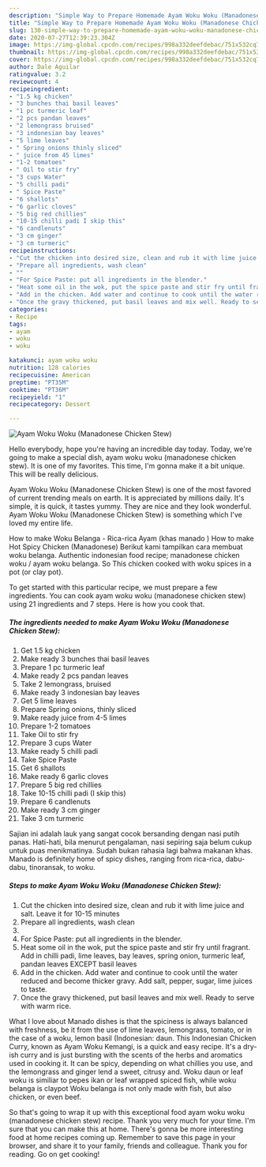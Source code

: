 ```yaml
---
description: "Simple Way to Prepare Homemade Ayam Woku Woku (Manadonese Chicken Stew)"
title: "Simple Way to Prepare Homemade Ayam Woku Woku (Manadonese Chicken Stew)"
slug: 130-simple-way-to-prepare-homemade-ayam-woku-woku-manadonese-chicken-stew
date: 2020-07-27T12:39:23.304Z
image: https://img-global.cpcdn.com/recipes/998a332deefdebac/751x532cq70/ayam-woku-woku-manadonese-chicken-stew-recipe-main-photo.jpg
thumbnail: https://img-global.cpcdn.com/recipes/998a332deefdebac/751x532cq70/ayam-woku-woku-manadonese-chicken-stew-recipe-main-photo.jpg
cover: https://img-global.cpcdn.com/recipes/998a332deefdebac/751x532cq70/ayam-woku-woku-manadonese-chicken-stew-recipe-main-photo.jpg
author: Dale Aguilar
ratingvalue: 3.2
reviewcount: 4
recipeingredient:
- "1.5 kg chicken"
- "3 bunches thai basil leaves"
- "1 pc turmeric leaf"
- "2 pcs pandan leaves"
- "2 lemongrass bruised"
- "3 indonesian bay leaves"
- "5 lime leaves"
- " Spring onions thinly sliced"
- " juice from 45 limes"
- "1-2 tomatoes"
- " Oil to stir fry"
- "3 cups Water"
- "5 chilli padi"
- " Spice Paste"
- "6 shallots"
- "6 garlic cloves"
- "5 big red chillies"
- "10-15 chilli padi I skip this"
- "6 candlenuts"
- "3 cm ginger"
- "3 cm turmeric"
recipeinstructions:
- "Cut the chicken into desired size, clean and rub it with lime juice and salt. Leave it for 10-15 minutes"
- "Prepare all ingredients, wash clean"
- ""
- "For Spice Paste: put all ingredients in the blender."
- "Heat some oil in the wok, put the spice paste and stir fry until fragrant. Add in chilli padi, lime leaves, bay leaves, spring onion, turmeric leaf, pandan leaves EXCEPT basil leaves"
- "Add in the chicken. Add water and continue to cook until the water reduced and become thicker gravy. Add salt, pepper, sugar, lime juices to taste."
- "Once the gravy thickened, put basil leaves and mix well. Ready to serve with warm rice."
categories:
- Recipe
tags:
- ayam
- woku
- woku

katakunci: ayam woku woku 
nutrition: 128 calories
recipecuisine: American
preptime: "PT35M"
cooktime: "PT36M"
recipeyield: "1"
recipecategory: Dessert

---
```



![Ayam Woku Woku (Manadonese Chicken Stew)](https://img-global.cpcdn.com/recipes/998a332deefdebac/751x532cq70/ayam-woku-woku-manadonese-chicken-stew-recipe-main-photo.jpg)

Hello everybody, hope you're having an incredible day today. Today, we're going to make a special dish, ayam woku woku (manadonese chicken stew). It is one of my favorites. This time, I'm gonna make it a bit unique. This will be really delicious.

Ayam Woku Woku (Manadonese Chicken Stew) is one of the most favored of current trending meals on earth. It is appreciated by millions daily. It's simple, it is quick, it tastes yummy. They are nice and they look wonderful. Ayam Woku Woku (Manadonese Chicken Stew) is something which I've loved my entire life.

How to make Woku Belanga - Rica-rica Ayam (khas manado ) How to make Hot Spicy Chicken (Manadonese) Berikut kami tampilkan cara membuat woku belanga. Authentic indonesian food recipe; manadonese chicken woku / ayam woku belanga. So This chicken cooked with woku spices in a pot (or clay pot).


To get started with this particular recipe, we must prepare a few ingredients. You can cook ayam woku woku (manadonese chicken stew) using 21 ingredients and 7 steps. Here is how you cook that.

<!--inarticleads1-->

##### The ingredients needed to make Ayam Woku Woku (Manadonese Chicken Stew):

1. Get 1.5 kg chicken
1. Make ready 3 bunches thai basil leaves
1. Prepare 1 pc turmeric leaf
1. Make ready 2 pcs pandan leaves
1. Take 2 lemongrass, bruised
1. Make ready 3 indonesian bay leaves
1. Get 5 lime leaves
1. Prepare  Spring onions, thinly sliced
1. Make ready  juice from 4-5 limes
1. Prepare 1-2 tomatoes
1. Take  Oil to stir fry
1. Prepare 3 cups Water
1. Make ready 5 chilli padi
1. Take  Spice Paste
1. Get 6 shallots
1. Make ready 6 garlic cloves
1. Prepare 5 big red chillies
1. Take 10-15 chilli padi (I skip this)
1. Prepare 6 candlenuts
1. Make ready 3 cm ginger
1. Take 3 cm turmeric


Sajian ini adalah lauk yang sangat cocok bersanding dengan nasi putih panas. Hati-hati, bila menurut pengalaman, nasi sepiring saja belum cukup untuk puas menikmatinya. Sudah bukan rahasia lagi bahwa makanan khas. Manado is definitely home of spicy dishes, ranging from rica-rica, dabu-dabu, tinoransak, to woku. 

<!--inarticleads2-->

##### Steps to make Ayam Woku Woku (Manadonese Chicken Stew):

1. Cut the chicken into desired size, clean and rub it with lime juice and salt. Leave it for 10-15 minutes
1. Prepare all ingredients, wash clean
1. 
1. For Spice Paste: put all ingredients in the blender.
1. Heat some oil in the wok, put the spice paste and stir fry until fragrant. Add in chilli padi, lime leaves, bay leaves, spring onion, turmeric leaf, pandan leaves EXCEPT basil leaves
1. Add in the chicken. Add water and continue to cook until the water reduced and become thicker gravy. Add salt, pepper, sugar, lime juices to taste.
1. Once the gravy thickened, put basil leaves and mix well. Ready to serve with warm rice.


What I love about Manado dishes is that the spiciness is always balanced with freshness, be it from the use of lime leaves, lemongrass, tomato, or in the case of a woku, lemon basil (Indonesian: daun. This Indonesian Chicken Curry, known as Ayam Woku Kemangi, is a quick and easy recipe. It&#39;s a dry-ish curry and is just bursting with the scents of the herbs and aromatics used in cooking it. It can be spicy, depending on what chillies you use, and the lemongrass and ginger lend a sweet, citrusy and. Woku daun or leaf woku is similiar to pepes ikan or leaf wrapped spiced fish, while woku belanga is claypot Woku belanga is not only made with fish, but also chicken, or even beef. 

So that's going to wrap it up with this exceptional food ayam woku woku (manadonese chicken stew) recipe. Thank you very much for your time. I'm sure that you can make this at home. There's gonna be more interesting food at home recipes coming up. Remember to save this page in your browser, and share it to your family, friends and colleague. Thank you for reading. Go on get cooking!

